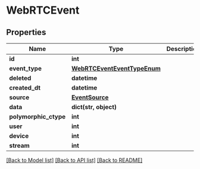 # WebRTCEvent


## Properties
Name | Type | Description | Notes
------------ | ------------- | ------------- | -------------
**id** | **int** |  | [readonly] 
**event_type** | [**WebRTCEventEventTypeEnum**](WebRTCEventEventTypeEnum.md) |  | 
**deleted** | **datetime** |  | [readonly] 
**created_dt** | **datetime** |  | [readonly] 
**source** | [**EventSource**](EventSource.md) |  | 
**data** | **dict(str, object)** |  | [optional] 
**polymorphic_ctype** | **int** |  | [readonly] 
**user** | **int** |  | 
**device** | **int** |  | 
**stream** | **int** |  | [optional] 

[[Back to Model list]](../README.md#documentation-for-models) [[Back to API list]](../README.md#documentation-for-api-endpoints) [[Back to README]](../README.md)



